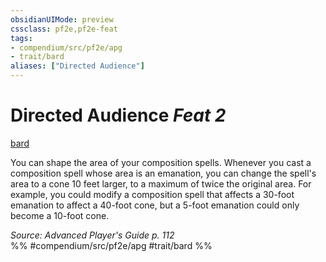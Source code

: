 ```yaml
---
obsidianUIMode: preview
cssclass: pf2e,pf2e-feat
tags:
- compendium/src/pf2e/apg
- trait/bard
aliases: ["Directed Audience"]
---
```

# Directed Audience  *Feat 2*  
[bard](/rules/traits/bard.md)  


You can shape the area of your composition spells. Whenever you cast a composition spell whose area is an emanation, you can change the spell's area to a cone 10 feet larger, to a maximum of twice the original area. For example, you could modify a composition spell that affects a 30-foot emanation to affect a 40-foot cone, but a 5-foot emanation could only become a 10-foot cone.

*Source: Advanced Player's Guide p. 112*  
%% #compendium/src/pf2e/apg #trait/bard %%